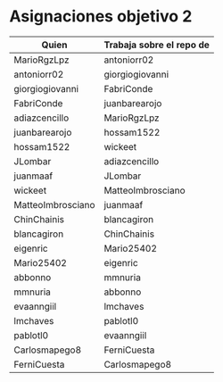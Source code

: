 # Asignaciones objetivo 2

| Quien             | Trabaja sobre el repo de |
|-------------------|--------------------------|
| MarioRgzLpz       | antoniorr02              |
| antoniorr02       | giorgiogiovanni          |
| giorgiogiovanni   | FabriConde               |
| FabriConde        | juanbarearojo            |
| adiazcencillo     | MarioRgzLpz              |
| juanbarearojo     | hossam1522               |
| hossam1522        | wickeet                  |
| JLombar           | adiazcencillo            |
| juanmaaf          | JLombar                  |
| wickeet           | MatteoImbrosciano        |
| MatteoImbrosciano | juanmaaf                 |
| ChinChainis       | blancagiron              |
| blancagiron       | ChinChainis              |
| eigenric          | Mario25402               |
| Mario25402        | eigenric                 |
| abbonno           | mmnuria                  |
| mmnuria           | abbonno                  |
| evaanngiil        | lmchaves                 |
| lmchaves          | pablotl0                 |
| pablotl0          | evaanngiil               |
| Carlosmapego8     | FerniCuesta              |
| FerniCuesta       | Carlosmapego8            |



